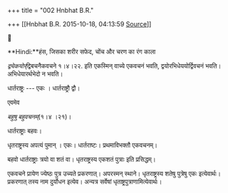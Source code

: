 +++
title = "002 Hnbhat B.R."

+++
[[Hnbhat B.R.	2015-10-18, 04:13:59 [Source](https://groups.google.com/g/samskrita/c/GCiBeY4mCxk)]]





**Hindi:**हंस, जिसका शरीर सफेद, चोंच और चरण का रंग काला

*द्व्येकयोर्*द्विबचनैकवचने १।४।२२. इति एकस्मिन् वाच्ये एकवचनं भवति, द्वयोरभिधेययोर्द्विवचनं भवति।  
अभिधेयारर्थभेदो न भवति।

धार्तराष्ट्रः --- एकः । धार्तराष्ट्रौ द्वौ।

एवमेव

*बहुषु बहुवचनम्*(१।४ ।२१)।

धार्तराष्ट्राः बहवः।

धृतराष्ट्रस्य अपत्यं पुमान् । एकः। धार्तराष्टः। प्रथमाविभक्तौ एकवचनम्।

बहवो धार्तराष्ट्राः त्रयो वा शतं वा। धृतराष्ट्रस्य एकशतं पुत्राः इति प्रसिद्धम्।

एकवचने प्रायेण ज्येष्ठः पुत्र उच्यते प्रकरणात्। अपरस्मन् स्थाने। धृतराष्ट्रस्य शतेषु पुत्रेषु एकः इत्येवार्थः। प्रकरणात् तस्य नाम दुर्योधन इत्येव। अन्यत्र सर्वेषां धृताष्ट्रपुत्राणामित्येवार्थः।

